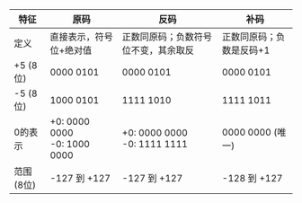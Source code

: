 
| 特征 | 原码 | 反码 | 补码 |
|------|------|------|------|
| 定义 | 直接表示，符号位+绝对值 | 正数同原码；负数符号位不变，其余取反 | 正数同原码；负数是反码+1 |
| +5 (8位) | 0000 0101 | 0000 0101 | 0000 0101 |
| -5 (8位) | 1000 0101 | 1111 1010 | 1111 1011 |
| 0的表示 | +0: 0000 0000<br>-0: 1000 0000 | +0: 0000 0000<br>-0: 1111 1111 | 0000 0000 (唯一) |
| 范围 (8位) | -127 到 +127 | -127 到 +127 | -128 到 +127 |

